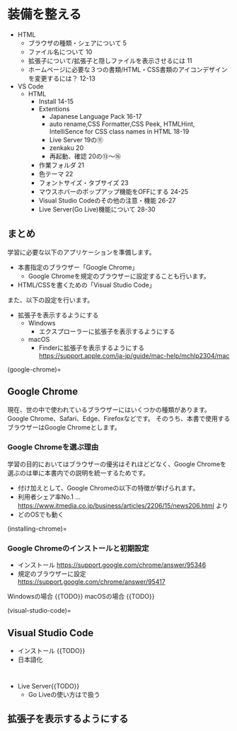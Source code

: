 # 装備を整える

- HTML
	- ブラウザの種類・シェアについて 5
	- ファイル名について 10
	- 拡張子について/拡張子と隠しファイルを表示させるには 11
	- ホームページに必要な３つの書類/HTML・CSS書類のアイコンデザインを変更するには？ 12-13
- VS Code
	- HTML
		- Install 14-15
		- Extentions
			- Japanese Language Pack 16-17
			- auto rename,CSS Formatter,CSS Peek, HTMLHint, IntelliSence for CSS class names in HTML 18-19
			- Live Server 19の⑪
			- zenkaku 20
			- 再起動、確認 20の⑬〜⑯
		- 作業フォルダ 21
		- 色テーマ 22
		- フォントサイズ・タブサイズ 23
		- マウスホバーのポップアップ機能をOFFにする 24-25
		- Visual Studio Codeのその他の注意・機能 26-27
		- Live Server(Go Live)機能について 28-30

## まとめ

学習に必要な以下のアプリケーションを準備します。
- 本書指定のブラウザー「Google Chrome」
  - Google Chromeを規定のブラウザーに設定することも行います。
- HTML/CSSを書くための「Visual Studio Code」

また、以下の設定を行います。
- 拡張子を表示するようにする
	- Windows
	  - エクスプローラーに拡張子を表示するようにする
	- macOS
	  - Finderに拡張子を表示するようにする
		https://support.apple.com/ja-jp/guide/mac-help/mchlp2304/mac

(google-chrome)=
## Google Chrome

現在、世の中で使われているブラウザーにはいくつかの種類があります。Google Chrome、Safari、Edge、Firefoxなどです。
そのうち、本書で使用するブラウザーはGoogle Chromeとします。

### Google Chromeを選ぶ理由

学習の目的においてはブラウザーの優劣はそれほどどなく、Google Chromeを選ぶのは単に本書内での説明を統一するためです。
 - 付け加えとして、Google Chromeの以下の特徴が挙げられます。
  - 利用者シェア率No.1 ... https://www.itmedia.co.jp/business/articles/2206/15/news206.html より
  - どのOSでも動く

(installing-chrome)=
### Google Chromeのインストールと初期設定
- インストール
	https://support.google.com/chrome/answer/95346
- 規定のブラウザーに設定
	https://support.google.com/chrome/answer/95417

Windowsの場合
{{TODO}}
macOSの場合
{{TODO}}

(visual-studio-code)=
## Visual Studio Code
- インストール
{{TODO}}
- 日本語化
```{figure} https://i.gyazo.com/8ff02ee08449fc4fb9f18828b6e990f8.png
```
```{figure} https://i.gyazo.com/9bdb9c6fb2d29850611f6e3f79f669f4.png
```

- Live Server{{TODO}}
	- Go Liveの使い方は[](step-new-editing)で扱う

## 拡張子を表示するようにする

```{include} cards/extension-settings.md
```
